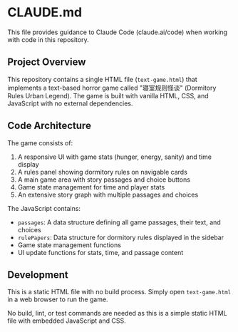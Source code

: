 # CLAUDE.md

This file provides guidance to Claude Code (claude.ai/code) when working with code in this repository.

## Project Overview

This repository contains a single HTML file (`text-game.html`) that implements a text-based horror game called "寝室规则怪谈" (Dormitory Rules Urban Legend). The game is built with vanilla HTML, CSS, and JavaScript with no external dependencies.

## Code Architecture

The game consists of:
1. A responsive UI with game stats (hunger, energy, sanity) and time display
2. A rules panel showing dormitory rules on navigable cards
3. A main game area with story passages and choice buttons
4. Game state management for time and player stats
5. An extensive story graph with multiple passages and choices

The JavaScript contains:
- `passages`: A data structure defining all game passages, their text, and choices
- `rulePapers`: Data structure for dormitory rules displayed in the sidebar
- Game state management functions
- UI update functions for stats, time, and passage content

## Development

This is a static HTML file with no build process. Simply open `text-game.html` in a web browser to run the game.

No build, lint, or test commands are needed as this is a simple static HTML file with embedded JavaScript and CSS.
